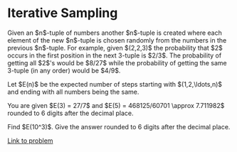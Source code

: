 # Iterative Sampling

<p>Given an $n$-tuple of numbers another $n$-tuple is created where each element of the new $n$-tuple is chosen randomly from the numbers in the previous $n$-tuple. For example, given $(2,2,3)$ the probability that $2$ occurs in the first position in the next 3-tuple is $2/3$. The probability of getting all $2$'s would be $8/27$ while the probability of getting the same 3-tuple (in any order) would be $4/9$.</p>

<p>Let $E(n)$ be the expected number of steps starting with $(1,2,\ldots,n)$ and ending with all numbers being the same.</p>

<p>You are given $E(3) = 27/7$ and $E(5) = 468125/60701 \approx 7.711982$ rounded to 6 digits after the decimal place.</p>

<p>Find $E(10^3)$. Give the answer rounded to 6 digits after the decimal place.</p>


[Link to problem](https://projecteuler.net/problem=819)

